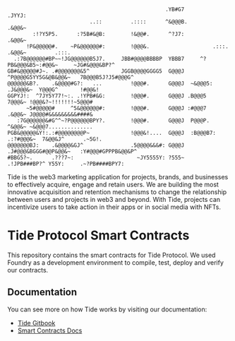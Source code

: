 ```
                                                  .YB#G7                 .JYYJ:                     
                          ..::         .::::      ^&@@@B.                .&@@&~                     
        :!?Y5P5.      :?5B#&@B:        !&@@#.      ^?J7:                 .&@@&~                     
      !P&@@@@@#.    ~P&@@@@@@#:        !@@@&.                    .:::.   .&@@&~         .:::.     
  .:7B@@@@@@#BP~~!JG@@@@@@B5J7.     JBB#@@@@BBBBP  YBBB7     ^?PB&@@@&B5~:#@@&~     ~JG#&@@@&BP?^   
GB#&@@@@@#J~. .#@@@@@@@&5^          JGGB@@@@GGGG5  G@@@J   ^P@@@@G5YY5G&@B&@@&~   7B@@@B5J?J5#@@@G^ 
@@@@@@&B?.    .&@@@@#G?:   ...         !@@@#.      G@@@J  ~&@@@5:      .J&@@@&~  Y@@@G^       !#@@&!
GGPYJ!:  ^7JY5Y77!~:. .!YPB#&G:        !@@@#.      G@@@J .B@@@5          7@@@&~ !@@@&?~!!!!!!!~5@@@#
      ~5#@@@@@#     ^5&@@@@@@#:        !@@@#.      G@@@J :#@@@7          .&@@&~ J@@@@#&&&&&&&&&####&
   :7G@@@@@@&#G^^~?P@@@@@@BPY?.        !@@@#.      G@@@J  P@@@P.         ^&@@&~ ~&@@@7..............
PGB&@@@@@&Y!:.:#@@@@@@@@P~             !@@@&!....  G@@@J  :B@@@B7:    .:?#@@@&~  7&@@&J^      .~5G!.
@@@@@@@BJ:    .&@@@@&GJ^               .5@@@@&&&#: G@@@J   .J#@@@&BGGG#@@P&@@&~   :Y#@@@#GPPPB&@@&P^
#BBG5?~.      .???7~:                    ~JY5555Y: ?555~     .!JPB###BP?^ Y55Y:     .~?PB####BPY7:
```

Tide is the web3 marketing application for projects, brands, and businesses to effectively acquire, engage and retain users.
We are building the most innovative acquisition and retention mechanisms to change the relationship between users and projects in web3 and beyond. With Tide, projects can incentivize users to take action in their apps or in social media with NFTs.

# Tide Protocol Smart Contracts

This repository contains the smart contracts for Tide Protocol. We used Foundry as a development environment to compile, test, deploy and verify our contracts.

## Documentation

You can see more on how Tide works by visiting our documentation:

- [Tide Gitbook](https://fiveelementslabs.gitbook.io/tide/about-tide/web3-marketing-protocol)
- [Smart Contracts Docs](https://fiveelementslabs.gitbook.io/tide/contracts/smart-contracts-overview)
